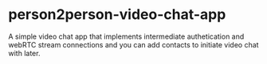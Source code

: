 # person2person-video-chat-app
A simple video chat app that implements intermediate authetication and webRTC stream connections and you can add contacts to initiate video chat with later.
